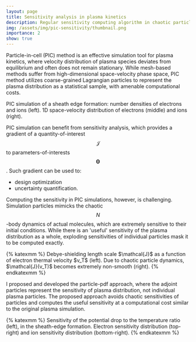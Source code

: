 ```yaml
---
layout: page
title: Sensitivity analysis in plasma kinetics
description: Regular sensitivity computing algorithm in chaotic particle dynamics simulations
img: /assets/img/pic-sensitivity/thumbnail.png
importance: 2
show: true
---
```


Particle-in-cell (PIC) method is an effective simulation tool for plasma kinetics, where velocity distribution of plasma species deviates from equilibrium and often does not remain stationary.
While mesh-based methods suffer from high-dimensional space-velocity phase space, PIC method utilizes coarse-grained Lagrangian particles to represent  the plasma distribution as a statistical sample, with amenable computational costs.
<div class="row">
  <div class="col-sm mt-3 mt-md-0" style="max-width: 33%;">
    <img class="img-fluid rounded z-depth-1" src="{{ '/assets/img/pic-sensitivity/figure14.png' | relative_url }}" alt="" title="sheath configuation"/>
  </div>
  <div class="col-sm mt-3 mt-md-0" style="max-width: 33%;">
    <img class="img-fluid rounded z-depth-1" src="{{ '/assets/img/pic-sensitivity/electron.1042.png' | relative_url }}" alt="" title="sheath configuation"/>
  </div>
  <div class="col-sm mt-3 mt-md-0" style="max-width: 33%;">
    <img class="img-fluid rounded z-depth-1" src="{{ '/assets/img/pic-sensitivity/ion.1042.png' | relative_url }}" alt="" title="sheath configuation"/>
  </div>
</div>
<div class="caption">
    PIC simulation of a sheath edge formation: number densities of electrons and ions (left). 1D space-velocity distribution of electrons (middle) and ions (right).
</div>

PIC simulation can benefit from sensitivity analysis, which provides a gradient of a quantity-of-interest $$\mathcal{J}$$ to parameters-of-interests $$\mathbf{\Theta}$$. Such gradient can be used to:
* design optimization
* uncertainty quantification.

Computing the sensitivity in PIC simulations, however, is challenging.
Simulation particles mimicks the chaotic $$N$$-body dynamics of actual molecules, which are extremely sensitive to their initial conditions.
While there is an 'useful' sensitivity of the plasma distribution as a whole,
exploding sensitivities of individual particles mask it to be computed exactly.
<div class="row">
    <div class="col-sm mt-3 mt-md-0">
        <img class="img-fluid rounded z-depth-1" src="{{ '/assets/img/pic-sensitivity/figure7.png' | relative_url }}" alt="" title="example image"/>
    </div>
</div>
<div class="caption">
{% katexmm %}
    Debye-shielding length scale $\mathcal{J}$ as a function of electron thermal velocity $v_T$ (left).
    Due to chaotic particle dynamics, $\mathcal{J}(v_T)$ becomes extremely non-smooth (right).
{% endkatexmm %}
</div>

I proposed and developed the particle-pdf approach, where the adjoint particles represent the sensitivity of plasma distribution, not individual plasma particles. The proposed approach avoids chaotic sensitivities of particles and computes the useful sensitivity at a computational cost similar to the original plasma simulation.
<div class="row">
    <div class="col-sm-8 mt-3 mt-md-0" style="max-width: 66%;">
        <img class="img-fluid rounded z-depth-1" src="{{ '/assets/img/pic-sensitivity/figure1.png' | relative_url }}" alt="" title="example image"/>
    </div>
    <div class="col-sm-4 mt-3 mt-md-0" style="max-width: 33%;">
      <div class="row-sm mt-md-3">
        <img class="img-fluid rounded z-depth-1" src="{{ '/assets/img/pic-sensitivity/electron.sensitivity.png' | relative_url }}" alt="" title="sheath configuation"/>
      </div>
      <div class="row-sm mt-md-3">
        <img class="img-fluid rounded z-depth-1" src="{{ '/assets/img/pic-sensitivity/ion.sensitivity.png' | relative_url }}" alt="" title="sheath configuation"/>
      </div>
    </div>
</div>
<div class="caption">
{% katexmm %}
    Sensitivity of the potential drop to the temperature ratio (left), in the sheath-edge formation.
    Electron sensitivity distribution (top-right) and ion sensitivity distribution (bottom-right).
{% endkatexmm %}
</div>
